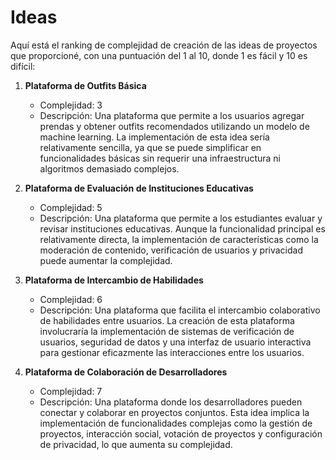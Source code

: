 # Ideas

Aquí está el ranking de complejidad de creación de las ideas de proyectos que proporcioné, con una puntuación del 1 al 10, donde 1 es fácil y 10 es difícil:

1. **Plataforma de Outfits Básica**
   - Complejidad: 3
   - Descripción: Una plataforma que permite a los usuarios agregar prendas y obtener outfits recomendados utilizando un modelo de machine learning. La implementación de esta idea sería relativamente sencilla, ya que se puede simplificar en funcionalidades básicas sin requerir una infraestructura ni algoritmos demasiado complejos.

2. **Plataforma de Evaluación de Instituciones Educativas**
   - Complejidad: 5
   - Descripción: Una plataforma que permite a los estudiantes evaluar y revisar instituciones educativas. Aunque la funcionalidad principal es relativamente directa, la implementación de características como la moderación de contenido, verificación de usuarios y privacidad puede aumentar la complejidad.

3. **Plataforma de Intercambio de Habilidades**
   - Complejidad: 6
   - Descripción: Una plataforma que facilita el intercambio colaborativo de habilidades entre usuarios. La creación de esta plataforma involucraría la implementación de sistemas de verificación de usuarios, seguridad de datos y una interfaz de usuario interactiva para gestionar eficazmente las interacciones entre los usuarios.

4. **Plataforma de Colaboración de Desarrolladores**
   - Complejidad: 7
   - Descripción: Una plataforma donde los desarrolladores pueden conectar y colaborar en proyectos conjuntos. Esta idea implica la implementación de funcionalidades complejas como la gestión de proyectos, interacción social, votación de proyectos y configuración de privacidad, lo que aumenta su complejidad.
